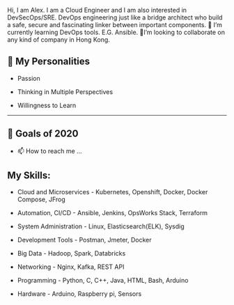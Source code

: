 
Hi, I am Alex. I am a Cloud Engineer and I am also interested in DevSecOps/SRE. DevOps engineering just like a bridge architect who build a safe, secure and fascinating linker between important components. 🌱 I’m currently learning DevOps tools. E.G. Ansible. 💞️I’m looking to collaborate on any kind of company in Hong Kong. 

## 👀 My Personalities

- Passion

- Thinking in Multiple Perspectives

- Willingness to Learn
---
## 🔭 Goals of 2020

- 📫 How to reach me ...

## My Skills:

- Cloud and Microservices - Kubernetes, Openshift, Docker, Docker Compose, JFrog

- Automation, CI/CD - Ansible, Jenkins, OpsWorks Stack, Terraform

- System Administration - Linux, Elasticsearch(ELK), Sysdig

- Development Tools - Postman, Jmeter, Docker

- Big Data - Hadoop, Spark, Databricks

- Networking - Nginx, Kafka, REST API

- Programming - Python, C, C++, Java, HTML, Bash, Arduino

- Hardware - Arduino, Raspberry pi, Sensors
<!---
alexshinningsun/alexshinningsun is a ✨ special ✨ repository because its `README.md` (this file) appears on your GitHub profile.
You can click the Preview link to take a look at your changes.
--->
